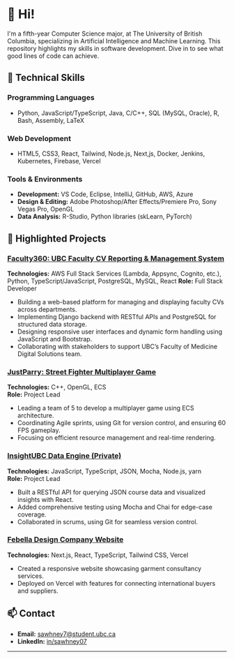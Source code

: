 # 👋 Hi!

I'm a fifth-year Computer Science major, at The University of British Columbia, specializing in Artificial Intelligence and Machine Learning. This repository highlights my skills in software development. Dive in to see what good lines of code can achieve.

## 🚀 Technical Skills

### Programming Languages
- Python, JavaScript/TypeScript, Java, C/C++, SQL (MySQL, Oracle), R, Bash, Assembly, LaTeX

### Web Development
- HTML5, CSS3, React, Tailwind, Node.js, Next,js, Docker, Jenkins, Kubernetes, Firebase, Vercel

### Tools & Environments
- **Development:** VS Code, Eclipse, IntelliJ, GitHub, AWS, Azure
- **Design & Editing:** Adobe Photoshop/After Effects/Premiere Pro, Sony Vegas Pro, OpenGL
- **Data Analysis:** R-Studio, Python libraries (skLearn, PyTorch)

## 🌟 Highlighted Projects

### [Faculty360: UBC Faculty CV Reporting & Management System](https://github.com/fomdsadmin/FacultyCV)
**Technologies:** AWS Full Stack Services (Lambda, Appsync, Cognito, etc.), Python, TypeScript/JavaScript, PostgreSQL, MySQL, React
**Role:** Full Stack Developer

- Building a web-based platform for managing and displaying faculty CVs across departments.
- Implementing Django backend with RESTful APIs and PostgreSQL for structured data storage.
- Designing responsive user interfaces and dynamic form handling using JavaScript and Bootstrap.
- Collaborating with stakeholders to support UBC’s Faculty of Medicine Digital Solutions team.

### [JustParry: Street Fighter Multiplayer Game](https://github.com/sawhney07/JustParry)
**Technologies:** C++, OpenGL, ECS  
**Role:** Project Lead  

- Leading a team of 5 to develop a multiplayer game using ECS architecture.
- Coordinating Agile sprints, using Git for version control, and ensuring 60 FPS gameplay.
- Focusing on efficient resource management and real-time rendering.

### [InsightUBC Data Engine (Private)]()
**Technologies:** JavaScript, TypeScript, JSON, Mocha, Node.js, yarn  
**Role:** Project Lead  

- Built a RESTful API for querying JSON course data and visualized insights with React.
- Added comprehensive testing using Mocha and Chai for edge-case coverage.
- Collaborated in scrums, using Git for seamless version control.
  
### [Febella Design Company Website](https://febelladesign.com)
**Technologies:** Next.js, React, TypeScript, Tailwind CSS, Vercel  

- Created a responsive website showcasing garment consultancy services.
- Deployed on Vercel with features for connecting international buyers and suppliers.


## 📫 Contact

- **Email:** sawhney7@student.ubc.ca  
- **LinkedIn:** [in/sawhney07](https://www.linkedin.com/in/sawhney07/)

---

